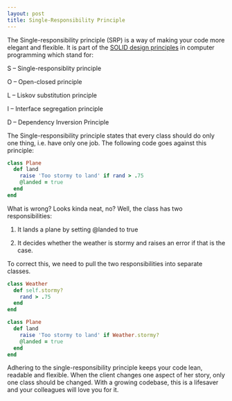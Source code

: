 ```yaml
---
layout: post
title: Single-Responsibility Principle
---
```

The Single-responsibility principle (SRP) is a way of making your code more elegant and flexible. It is part of the [SOLID design principles](https://scotch.io/bar-talk/s-o-l-i-d-the-first-five-principles-of-object-oriented-design) in computer
programming which stand for:

  S – Single-responsiblity principle

  O – Open-closed principle

  L – Liskov substitution principle

  I – Interface segregation principle

  D – Dependency Inversion Principle

The Single-responsibility principle states that every class should do only one thing, i.e. have only one job. The following code goes against this principle: 

```ruby
class Plane
  def land
    raise 'Too stormy to land' if rand > .75
    @landed = true
  end
end
```
What is wrong? Looks kinda neat, no? Well, the class has two responsibilities:

1. It lands a plane by setting @landed to true

2. It decides whether the weather is stormy and raises an error if that is the case.

To correct this, we need to pull the two responsibilities into separate classes.

```ruby
class Weather
  def self.stormy?
    rand > .75
  end    
end

class Plane
  def land
    raise 'Too stormy to land' if Weather.stormy?
    @landed = true
  end
end
```

Adhering to the single-responsibility principle keeps your code lean, readable and flexible. When the client changes one aspect of her story, only one class should be changed. With a growing codebase, this is a lifesaver and your colleagues will love you for it. 
